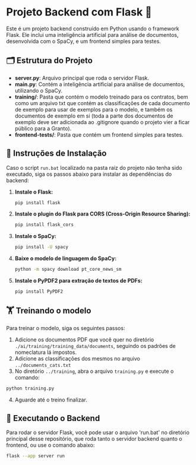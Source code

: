# Projeto Backend com Flask 🐍

Este é um projeto backend construído em Python usando o framework Flask. Ele inclui uma inteligência artificial para análise de documentos, desenvolvida com o SpaCy, e um frontend simples para testes.

## 🗂 Estrutura do Projeto

- **server.py**: Arquivo principal que roda o servidor Flask.
- **main.py**: Contém a inteligência artificial para análise de documentos, utilizando o SpaCy.
- **training/**: Pasta que contém o modelo treinado para os contratos, bem como um arquivo txt que contém as classificações de cada documento de exemplo para usar de exemplos para o modelo, e também os documentos de exemplo em si (toda a parte dos documentos de exemplo deve ser adicionada ao .gitignore quando o projeto vier a ficar público para a Granto).
- **frontend-tests/**: Pasta que contém um frontend simples para testes.

## 🔧 Instruções de Instalação

Caso o script `run.bat` localizado na pasta raiz do projeto não tenha sido executado, siga os passos abaixo para instalar as dependências do backend:

1. **Instale o Flask:**
    ```bash
    pip install flask
    ```

2. **Instale o plugin do Flask para CORS (Cross-Origin Resource Sharing):**
    ```bash
    pip install flask_cors
    ```

3. **Instale o SpaCy:**
    ```bash
    pip install -U spacy
    ```

4. **Baixe o modelo de linguagem do SpaCy:**
    ```bash
    python -m spacy download pt_core_news_sm
    ```
5. **Instale o PyPDF2 para extração de textos de PDFs:**
    ```bash
    pip install PyPDF2
    ```

## 🏋️ Treinando o modelo

Para treinar o modelo, siga os seguintes passos:

1. Adicione os documentos PDF que você quer no diretório `./ai/training/training_data/documents`, seguindo os padrões de nomeclatura lá impostos.
2. Adicione as classificações dos mesmos no arquivo `../documents_cats.txt`
3. No diretório `../training`, abra o arquivo `training.py` e execute o comando:
```bash
python training.py
```
4. Aguarde até o treino finalizar.

## 🚀 Executando o Backend

Para rodar o servidor Flask, você pode usar o arquivo 'run.bat' no diretório principal desse repositório, que roda tanto o servidor backend quanto o frontend, ou use o comando abaixo:

```bash
flask --app server run

